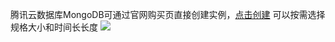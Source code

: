 ﻿腾讯云数据库MongoDB可通过官网购买页直接创建实例，[点击创建](https://buy.cloud.tencent.com/mongodb)
可以按需选择规格大小和时间长长度
![](https://mc.qcloudimg.com/static/img/1edb457d1e0719469862c64aa839b0a0/chuangjianshili.png)